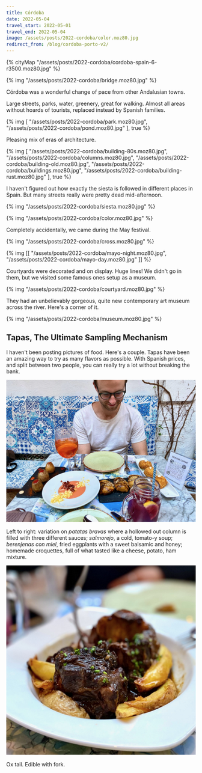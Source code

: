 ```yaml
---
title: Córdoba
date: 2022-05-04
travel_start: 2022-05-01
travel_end: 2022-05-04
image: /assets/posts/2022-cordoba/color.moz80.jpg
redirect_from: /blog/cordoba-porto-v2/
---
```


{% cityMap  "/assets/posts/2022-cordoba/cordoba-spain-6-r3500.moz80.jpg" %}

{% img "/assets/posts/2022-cordoba/bridge.moz80.jpg" %}

Córdoba was a wonderful change of pace from other Andalusian towns.

Large streets, parks, water, greenery, great for walking.
Almost all areas without hoards of tourists, replaced instead by Spanish families.

{% img [
    "/assets/posts/2022-cordoba/park.moz80.jpg",
    "/assets/posts/2022-cordoba/pond.moz80.jpg"
], true %}

Pleasing mix of eras of architecture.

{% img [
    "/assets/posts/2022-cordoba/building-80s.moz80.jpg",
    "/assets/posts/2022-cordoba/columns.moz80.jpg",
    "/assets/posts/2022-cordoba/building-old.moz80.jpg",
    "/assets/posts/2022-cordoba/buildings.moz80.jpg",
    "/assets/posts/2022-cordoba/building-rust.moz80.jpg"
], true %}


I haven't figured out how exactly the siesta is followed in different places in Spain. But many streets really were pretty dead mid-afternoon.

{% img "/assets/posts/2022-cordoba/siesta.moz80.jpg" %}

{% img "/assets/posts/2022-cordoba/color.moz80.jpg" %}

Completely accidentally, we came during the May festival.

{% img "/assets/posts/2022-cordoba/cross.moz80.jpg" %}

{% img [[
    "/assets/posts/2022-cordoba/mayo-night.moz80.jpg",
    "/assets/posts/2022-cordoba/mayo-day.moz80.jpg"
]] %}


Courtyards were decorated and on display. Huge lines! We didn't go in them, but we visited some famous ones setup as a museum.

{% img "/assets/posts/2022-cordoba/courtyard.moz80.jpg" %}

They had an unbelievably gorgeous, quite new contemporary art museum across the river. Here's a corner of it.

{% img "/assets/posts/2022-cordoba/museum.moz80.jpg" %}

## Tapas, The Ultimate Sampling Mechanism

I haven't been posting pictures of food. Here's a couple. Tapas have been an amazing way to try as many flavors as possible. With Spanish prices, and split between two people, you can really try a lot without breaking the bank.

![](/assets/posts/2022-cordoba/food.moz80.jpg)

<p class="figcaption">Left to right: variation on <i>patatas bravas</i> where a hollowed out column is filled with three different sauces; <i>salmorejo</i>, a cold, tomato-y soup; <i>berenjenas con miel</i>, fried eggplants with a sweet balsamic and honey; homemade croquettes, full of what tasted like a cheese, potato, ham mixture.</p>

![](/assets/posts/2022-cordoba/ox.moz80.jpg)

<p class="figcaption">Ox tail. Edible with fork.</p>

